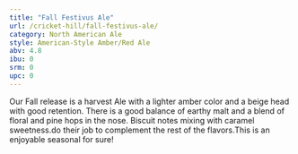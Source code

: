 ```yaml
---
title: "Fall Festivus Ale"
url: /cricket-hill/fall-festivus-ale/
category: North American Ale
style: American-Style Amber/Red Ale
abv: 4.8
ibu: 0
srm: 0
upc: 0
---
```

Our Fall release is a harvest Ale with a lighter amber color and a beige head with good retention. There is a good balance of earthy malt and a blend of floral and pine hops in the nose. Biscuit notes mixing with caramel sweetness.do their job to complement the rest of the flavors.This is an enjoyable seasonal for sure!
